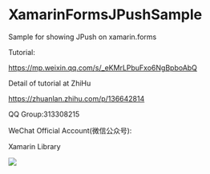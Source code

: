 # XamarinFormsJPushSample
Sample for showing JPush on xamarin.forms 

Tutorial:

https://mp.weixin.qq.com/s/_eKMrLPbuFxo6NgBpboAbQ

Detail of tutorial at ZhiHu

https://zhuanlan.zhihu.com/p/136642814

QQ Group:313308215

WeChat Official Account(微信公众号):

Xamarin Library

<img src="https://github.com/jingliancui/XamarinAndroidJPush/blob/master/Images/wechatqrcode.jpg?raw=true"/>

